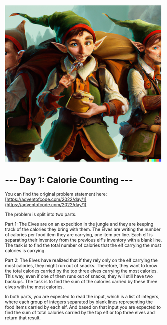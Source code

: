 <img src="https://github.com/MarkusThill/AdventOfCode/blob/6bd3026912af2260a9409f4c3f728990596d909c/2022/day01/elves-snacks.png" width="500" height="500">

# --- Day 1: Calorie Counting ---

You can find the original problem statement here: [https://adventofcode.com/2022/day/1](https://adventofcode.com/2022/day/1)

The problem is split into two parts.

Part 1: The Elves are on an expedition in the jungle and they are keeping track of the calories they bring with them. The Elves are writing the number of calories per food item they are carrying, one item per line. Each elf is separating their inventory from the previous elf's inventory with a blank line. The task is to find the total number of calories that the elf carrying the most calories is carrying.

Part 2: The Elves have realized that if they rely only on the elf carrying the most calories, they might run out of snacks. Therefore, they want to know the total calories carried by the top three elves carrying the most calories. This way, even if one of them runs out of snacks, they will still have two backups. The task is to find the sum of the calories carried by these three elves with the most calories.

In both parts, you are expected to read the input, which is a list of integers, where each group of integers separated by blank lines representing the food items carried by each elf. And based on that input you are expected to find the sum of total calories carried by the top elf or top three elves and return that result.
